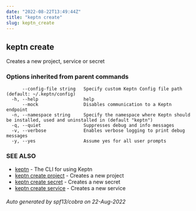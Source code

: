 ```yaml
---
date: "2022-08-22T13:49:44Z"
title: "keptn create"
slug: keptn_create
---
```

## keptn create

Creates a new project, service or secret

### Options inherited from parent commands

```
      --config-file string   Specify custom Keptn Config file path (default: ~/.keptn/config)
  -h, --help                 help
      --mock                 Disables communication to a Keptn endpoint
  -n, --namespace string     Specify the namespace where Keptn should be installed, used and uninstalled in (default "keptn")
  -q, --quiet                Suppresses debug and info messages
  -v, --verbose              Enables verbose logging to print debug messages
  -y, --yes                  Assume yes for all user prompts
```

### SEE ALSO

* [keptn](../keptn/)	 - The CLI for using Keptn
* [keptn create project](../keptn_create_project/)	 - Creates a new project
* [keptn create secret](../keptn_create_secret/)	 - Creates a new secret
* [keptn create service](../keptn_create_service/)	 - Creates a new service

###### Auto generated by spf13/cobra on 22-Aug-2022
